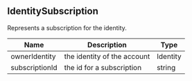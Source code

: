 ## IdentitySubscription

Represents a subscription for the identity.

| Name                     | Description                                    | Type              |
|--------------------------|------------------------------------------------|-------------------|
| ownerIdentity            | the identity of the account                    | Identity          |
| subscriptionId           | the id for a subscription                      | string            |